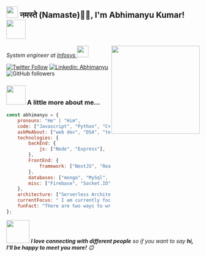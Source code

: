 <h2><img src="https://emojis.slackmojis.com/emojis/images/1531849430/4246/blob-sunglasses.gif?1531849430" width="30"/> नमस्ते (Namaste)🙏🏻, I'm Abhimanyu Kumar! <img src="https://media.giphy.com/media/12oufCB0MyZ1Go/giphy.gif" width="50"></h2>
<img align='right' src="https://media.giphy.com/media/M9gbBd9nbDrOTu1Mqx/giphy.gif" width="230">
<p><em>System engineer at <a href="https://www.infosys.com/">Infosys
</a><img src="https://media.giphy.com/media/WUlplcMpOCEmTGBtBW/giphy.gif" width="30"> 
</em></p>

[![Twitter Follow](https://img.shields.io/twitter/follow/Abhiman17133058?label=Follow)](https://twitter.com/intent/follow?screen_name=Abhiman17133058)
[![Linkedin: Abhimanyu](https://img.shields.io/badge/-Abhimanyu-blue?style=flat-square&logo=Linkedin&logoColor=white&link=https://www.linkedin.com/in/abhimanyu/)](https://www.linkedin.com/in/abhimanyu630/)
![GitHub followers](https://img.shields.io/github/followers/Abhimanyu668?label=Follow&style=social)



### <img src="https://media.giphy.com/media/VgCDAzcKvsR6OM0uWg/giphy.gif" width="50"> A little more about me...  

```javascript
const abhimanyu = {
    pronouns: "He" | "Him",
    code: ["Javascript", "Python", "C++", "sql"],
    askMeAbout: ["web dev", "DSA", "tech", "photography"],
    technologies: {
        backEnd: {
            js: ["Node", "Express"],
        },
        FrontEnd: {
            framework: ["NextJS", "ReactJS", "JQuery", "Tailwind", "BootStrap"]
        },        
        databases: ["mongo", "MySql", "sqlite"],
        misc: ["Firebase", "Socket.IO", "Redux Toolkit", "ThreeJS"]
    },
    architecture: ["Serverless Architecture", "Progressive web applications", "Single page applications"],
    currentFocus: " I am currently focusing on mastering the art of **System Design**",
    funFact: "There are two ways to write error-free programs; only the third one works"
};
```

<img src="https://media.giphy.com/media/LnQjpWaON8nhr21vNW/giphy.gif" width="60"> <em><b>I love connecting with different people</b> so if you want to say <b>hi, I'll be happy to meet you more!</b> 😊</em>



<!--
**Abhimanyu668/Abhimanyu668** is a ✨ _special_ ✨ repository because its `README.md` (this file) appears on your GitHub profile.

Here are some ideas to get you started:

- 🔭 I’m currently working on ...
- 🌱 I’m currently learning ...
- 👯 I’m looking to collaborate on ...
- 🤔 I’m looking for help with ...
- 💬 Ask me about ...
- 📫 How to reach me: ...
- 😄 Pronouns: ...
- ⚡ Fun fact: ...
-->
